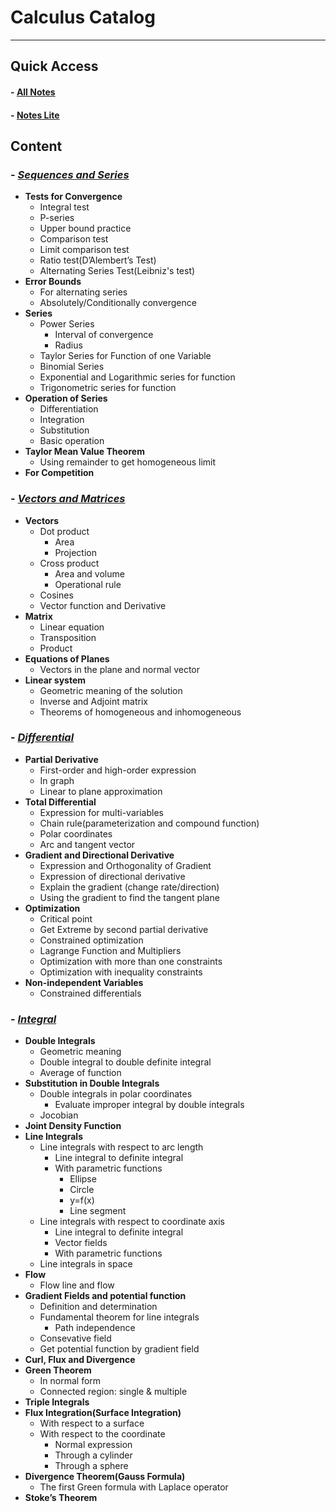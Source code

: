 # Calculus Catalog
---
## Quick Access
#### - [All Notes](https://github.com/CZhang666/MATH/blob/master/Calculus/Calculus%20Notes%20All.pdf)
#### - [Notes Lite](https://github.com/CZhang666/MATH/blob/master/Calculus/Calculus%20Notes%20All.pdf)

## Content
### - [***Sequences and Series***](https://github.com/CZhang666/MATH/blob/master/Calculus/SEQUENCES%20AND%20SERIES.pdf)
- **Tests for Convergence**
	- Integral test
	- P-series
	- Upper bound practice
	- Comparison test
	- Limit comparison test
	- Ratio test(D’Alembert’s Test)
	- Alternating Series Test(Leibniz's test)
- **Error Bounds**
	- For alternating series
	- Absolutely/Conditionally convergence
- **Series**
	- Power Series
 		- Interval of convergence
		- Radius
	- Taylor Series for Function of one Variable
	- Binomial Series
	- Exponential and Logarithmic series for function
	- Trigonometric series for function
- **Operation of Series**
	- Differentiation
	- Integration
	- Substitution
	- Basic operation
- **Taylor Mean Value Theorem**
	- Using remainder to get homogeneous limit
- **For Competition** 

### - [***Vectors and Matrices***](https://github.com/CZhang666/MATH/blob/master/Calculus/VECTOR%26MATRICS.pdf)
- **Vectors**
	- Dot product
		- Area
		- Projection
	- Cross product
		- Area and volume
		- Operational rule
	- Cosines
	- Vector function and Derivative 
- **Matrix**
	- Linear equation
	- Transposition
	- Product
- **Equations of Planes**
	- Vectors in the plane and normal vector
- **Linear system**
	- Geometric meaning of the solution
	- Inverse and Adjoint matrix
	- Theorems of homogeneous and inhomogeneous

### - [***Differential***](https://github.com/CZhang666/MATH/blob/master/Calculus/DIFFERENTIAL.pdf)
- **Partial Derivative**
	- First-order and high-order expression 
	- In graph
	- Linear to plane approximation 
- **Total Differential**
	- Expression for multi-variables
	- Chain rule(parameterization and compound function)
	- Polar coordinates
	- Arc and tangent vector
- **Gradient and Directional Derivative**
	- Expression and Orthogonality of Gradient
	- Expression of directional derivative
	- Explain the gradient (change rate/direction)
	- Using the gradient to find the tangent plane
- **Optimization**
	- Critical point
	- Get Extreme by second partial derivative
	- Constrained optimization
	- Lagrange Function and Multipliers
	- Optimization with more than one constraints
	- Optimization with inequality constraints 
- **Non-independent Variables**
	- Constrained differentials

### - [***Integral***](https://github.com/CZhang666/MATH/blob/master/Calculus/INTEGRAL.pdf)
- **Double Integrals**
	- Geometric meaning
	- Double integral to double definite integral
	- Average of function 
- **Substitution in Double Integrals**
	- Double integrals in polar coordinates
		- Evaluate improper integral by double integrals
	- Jocobian
- **Joint Density Function**
- **Line Integrals**
	- Line integrals with respect to arc length
		- Line integral to definite integral
		- With parametric functions
			- Ellipse
			- Circle
			- y=f(x)
			- Line segment
	- Line integrals with respect to coordinate axis
		- Line integral to definite integral	
		- Vector fields
		- With parametric functions
	- Line integrals in space
- **Flow**
	- Flow line and flow
- **Gradient Fields and potential function**
	- Definition and determination
	- Fundamental theorem for line integrals
		- Path independence
	- Consevative field
	- Get potential function by gradient field 
- **Curl, Flux and Divergence**
- **Green Theorem**
	- In normal form
	- Connected region: single & multiple
- **Triple Integrals**
- **Flux Integration(Surface Integration)**
	- With respect to a surface
	- With respect to the coordinate
		- Normal expression
		- Through a cylinder
		- Through a sphere
- **Divergence Theorem(Gauss Formula)**
	- The first Green formula with Laplace operator
- **Stoke’s Theorem**
